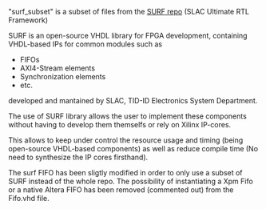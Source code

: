 "surf_subset" is a subset of files from the [SURF repo](https://github.com/slaclab/surf) (SLAC Ultimate RTL Framework)

SURF is an open-source VHDL library for FPGA development, containing VHDL-based IPs for common modules such as
* FIFOs
* AXI4-Stream elements
* Synchronization elements
* etc.

developed and mantained by SLAC, TID-ID Electronics System Department.

The use of SURF library allows the user to implement these components without having to develop them themselfs or rely on Xilinx IP-cores.

This allows to keep under control the resource usage and timing (being open-source VHDL-based components) as well as reduce compile time (No need to synthesize the IP cores firsthand).

The surf FIFO has been sligtly modified in order to only use a subset of SURF instead of the whole repo. 
The possibility of instantiating a Xpm Fifo or a native Altera FIFO has been removed (commented out) from the Fifo.vhd file.
